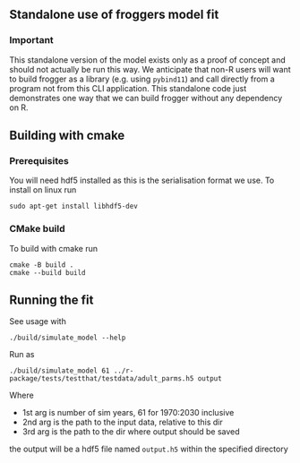 ## Standalone use of froggers model fit

### Important

This standalone version of the model exists only as a proof of concept and
should not actually be run this way. We
anticipate that non-R users will want to build frogger as a library (e.g.
using `pybind11`) and call directly from a
program not from this CLI application. This standalone code just demonstrates
one way that we can build frogger without
any dependency on R.

## Building with cmake

### Prerequisites

You will need hdf5 installed as this is the serialisation format we use.
To install on linux run

```
sudo apt-get install libhdf5-dev
```

### CMake build

To build with cmake run

```
cmake -B build .
cmake --build build
```

## Running the fit

See usage with

```
./build/simulate_model --help
```

Run as

```
./build/simulate_model 61 ../r-package/tests/testthat/testdata/adult_parms.h5 output
```

Where

* 1st arg is number of sim years, 61 for 1970:2030 inclusive
* 2nd arg is the path to the input data, relative to this dir
* 3rd arg is the path to the dir where output should be saved

the output will be a hdf5 file named `output.h5` within the specified directory

